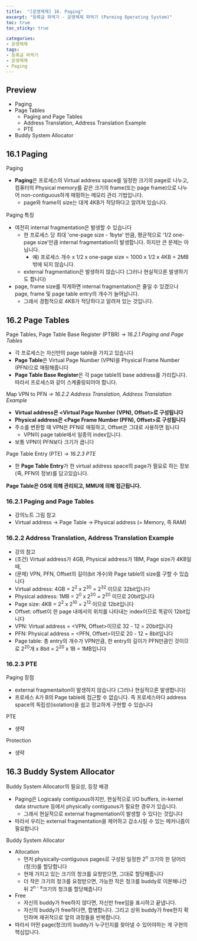 ```yaml
---
title:  "[운영체제] 16. Paging"
excerpt: "등록금 파먹기 - 운영체제 파먹기 (Parming Operating System)"
toc: true
toc_sticky: true

categories:
- 운영체제
tags:
- 등록금 파먹기
- 운영체제
- Paging
---
```


## Preview
* Paging
* Page Tables
  * Paging and Page Tables
  * Address Translation, Address Translation Example
  * PTE
* Buddy System Allocator


<!--16강 Paging-->
## 16.1 Paging
Paging
* **Paging**은 프로세스의 Virtual address space를 일정한 크기의 page로 나누고, 컴퓨터의 Physical memory를 같은 크기의 frame(또는 page frame)으로 나누어 non-contiguous하게 매핑하는 메모리 관리 기법입니다.
  * page와 frame의 size는 대게 4KB가 적당하다고 알려져 있습니다.

Paging 특징
* 여전히 internal fragmentation은 발생할 수 있습니다
  * 한 프로세스 당 최대 'one-page size - 1byte' 만큼, 평균적으로 '1/2 one-page size'만큼 internal fragmentation이 발생합니다. 하지만 큰 문제는 아닙니다.
    * 예) 프로세스 개수 x 1/2 x one-page size = 1000 x 1/2 x 4KB = 2MB 밖에 되지 않습니다.
  * external fragmentation은 발생하지 않습니다 (그러나 현실적으론 발생하기도 합니다)
* page, frame size를 작게하면 internal fragmentation은 줄일 수 있겠으나 page, frame 및 page table entry의 개수가 늘어납니다.
  * 그래서 경험적으로 4KB가 적당하다고 알려져 있는 것입니다.

## 16.2 Page Tables
Page Tables, Page Table Base Register (PTBR) *-> 16.2.1 Paging and Page Tables*
* 각 프로세스는 자신만의 page table을 가지고 있습니다
* **Page Table**은 Virtual Page Number (VPN)을 Physical Frame Number (PFN)으로 매핑해줍니다
* **Page Table Base Register**은 각 page table의 base address를 가리킵니다. 따라서 프로세스와 같이 스케줄링되어야 합니다.

Map VPN to PFN *-> 16.2.2 Address Translation, Address Translation Example*
* **Virtual address은 <Virtual Page Number (VPN), Offset>로 구성됩니다**
* **Physical address은 <Page Frame Number (PFN), Offset>로 구성됩니다**
* 주소를 변환할 때 VPN은 PFN로 매핑하고, Offset은 그대로 사용하면 됩니다
  * VPN이 page table에서 일종의 index입니다.
* 보통 VPN이 PFN보다 크기가 큽니다

Page Table Entry (PTE) *-> 16.2.3 PTE*
* 한 **Page Table Entry**가 한 virtual address space의 page가 필요로 하는 정보(죽, PFN의 정보)를 담고있습니다.

**Page Table은 OS에 의해 관리되고, MMU에 의해 접근됩니다.**

### 16.2.1 Paging and Page Tables
* 강의노트 그림 참고
* Virtual address -> Page Table -> Physical address (= Memory, 즉 RAM)

### 16.2.2 Address Translation, Address Translation Example
* 강의 참고
* (조건) Virtual address가 4GB, Physical address가 1BM, Page size가 4KB일 때,
* (문제) VPN, PFN, Offset의 길이(bit 개수)와 Page table의 size를 구할 수 있습니다
* Virtual address: 4GB = 2<sup>2</sup> x 2<sup>30</sup> = 2<sup>32</sup> 이므로 32bit입니다
* Physical address: 1MB = 2<sup>0</sup> x 2<sup>20</sup> = 2<sup>20</sup> 이므로 20bit입니다
* Page size: 4KB = 2<sup>2</sup> x 2<sup>10</sup> = 2<sup>12</sup> 이므로 12bit입니다
* Offset: offset이 한 page 내에서의 위치를 나타내는 index이므로 똑같이 12bit입니다
* VPN: Virtual address = <VPN, Offset>이므로 32 - 12 = 20bit입니다
* PFN: Physical address = <PFN, Offset>이므로 20 - 12 = 8bit입니다
* Page table: 총 entry의 개수가 VPN만큼, 한 entry의 길이가 PFN만큼인 것이므로 2<sup>20</sup>개 x 8bit = 2<sup>20</sup> x 1B = 1MB입니다

### 16.2.3 PTE
Paging 장점
* external fragmentaiton이 발생하지 않습니다 (그러나 현실적으론 발생합니다)
* 프로세스 A가 B의 Page table에 접근할 수 없습니다. 즉 프로세스마다 address space의 독립성(isolation)을 쉽고 정교하게 구현할 수 있습니다

PTE
* 생략

Protection
* 생략

## 16.3 Buddy System Allocator
Buddy System Allocator의 필요성, 등장 배경
* Paging은 Logicaaly contiguous하지만, 현실적으로 I/O buffers, in-kernel data structure 등에서 physically contiguous가 필요한 경우가 있습니다.
  * 그래서 현실적으로 external fragmentation이 발생할 수 있다는 것입니다
* 따라서 우리는 external fragmentation을 제어하고 감소시킬 수 있는 메커니즘이 필요합니다

Buddy System Allocator
* Allocation
  * 먼저 physically-contiguous pages로 구성된 일정한 2<sup>n</sup> 크기의 한 덩어리(청크)를 할당합니다
  * 현재 가지고 있는 크기의 청크를 요청받으면, 그대로 할당해줍니다
  * 더 작은 크기의 청크를 요청받으면, 가능한 작은 청크를 buddy로 이분해나간 뒤 2<sup>n - a</sup>크기의 청크를 할당해줍니다
* Free
  * 자신의 buddy가 free하지 않다면, 자신만 free임을 표시하고 끝냅니다.
  * 자신의 buddy가 free하다면, 합병합니다. 그리고 상위 buddy가 free한지 확인하며 재귀적으로 앞의 과정들을 반복합니다.
* 따라서 어떤 page(청크)의 buddy가 누구인지를 찾아낼 수 있어야하는 게 구현의 핵심입니다.